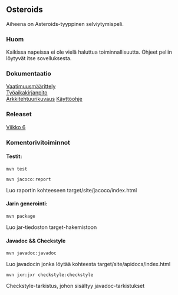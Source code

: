 ## **Osteroids**

Aiheena on Asteroids-tyyppinen selviytymispeli.

### Huom 
Kaikissa napeissa ei ole vielä haluttua toiminnallisuutta.
Ohjeet peliin löytyvät itse sovelluksesta.

### **Dokumentaatio**
[Vaatimuusmäärittely](https://github.com/ArtKoski/ot-harjoitustyo/blob/master/Osteroids/dokumentaatio/maarittelydokumentti.md)  
[Työaikakirjanpito](https://github.com/ArtKoski/ot-harjoitustyo/blob/master/Osteroids/dokumentaatio/tuntikirjanpito.md)  
[Arkkitehtuurikuvaus](https://github.com/ArtKoski/ot-harjoitustyo/blob/master/Osteroids/dokumentaatio/arkkitehtuuri.md)
[Käyttöohje](https://github.com/ArtKoski/ot-harjoitustyo/blob/master/Osteroids/dokumentaatio/kayttoohje.md)

### Releaset
[Viikko 6](https://github.com/ArtKoski/ot-harjoitustyo/releases/tag/viikko6)


### Komentorivitoiminnot
#### Testit: 
```
mvn test
```
```
mvn jacoco:report
```
Luo raportin kohteeseen target/site/jacoco/index.html

#### Jarin generointi:
```
mvn package
```
Luo jar-tiedoston target-hakemistoon

#### Javadoc && Checkstyle
```
mvn javadoc:javadoc
```
Luo javadocin jonka löytää kohteesta target/site/apidocs/index.html

```
mvn jxr:jxr checkstyle:checkstyle
```
Checkstyle-tarkistus, johon sisältyy javadoc-tarkistukset
